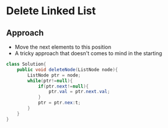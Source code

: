 # Delete Linked List


## Approach 
- Move the next elements to this position 
- A tricky approach that doesn't comes to mind in the starting  


```java
class Solution{
    public void deleteNode(ListNode node){
        ListNode ptr = node;
        while(ptr!=null){
            if(ptr.next!=null){
                ptr.val = ptr.next.val;
            }
            ptr = ptr.nex:t;
        }        
    }
}
```
